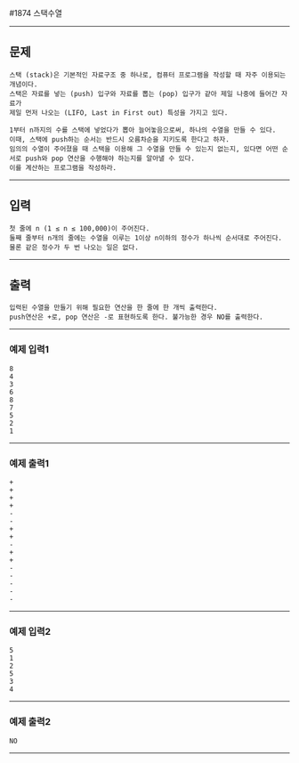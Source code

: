 #1874 스택수열

------------
## 문제

```
스택 (stack)은 기본적인 자료구조 중 하나로, 컴퓨터 프로그램을 작성할 때 자주 이용되는 개념이다. 
스택은 자료를 넣는 (push) 입구와 자료를 뽑는 (pop) 입구가 같아 제일 나중에 들어간 자료가 
제일 먼저 나오는 (LIFO, Last in First out) 특성을 가지고 있다.

1부터 n까지의 수를 스택에 넣었다가 뽑아 늘어놓음으로써, 하나의 수열을 만들 수 있다. 
이때, 스택에 push하는 순서는 반드시 오름차순을 지키도록 한다고 하자. 
임의의 수열이 주어졌을 때 스택을 이용해 그 수열을 만들 수 있는지 없는지, 있다면 어떤 순서로 push와 pop 연산을 수행해야 하는지를 알아낼 수 있다. 
이를 계산하는 프로그램을 작성하라.
```
------------
## 입력
```
첫 줄에 n (1 ≤ n ≤ 100,000)이 주어진다. 
둘째 줄부터 n개의 줄에는 수열을 이루는 1이상 n이하의 정수가 하나씩 순서대로 주어진다. 
물론 같은 정수가 두 번 나오는 일은 없다.
```
------------
## 출력
```
입력된 수열을 만들기 위해 필요한 연산을 한 줄에 한 개씩 출력한다. 
push연산은 +로, pop 연산은 -로 표현하도록 한다. 불가능한 경우 NO를 출력한다.
```
----------
### 예제 입력1

```
8
4
3
6
8
7
5
2
1
```
-------
### 예제 출력1
```
+
+
+
+
-
-
+
+
-
+
+
-
-
-
-
-
```
-----
### 예제 입력2

```
5
1
2
5
3
4
```
-------
### 예제 출력2
```
NO
```
-----
